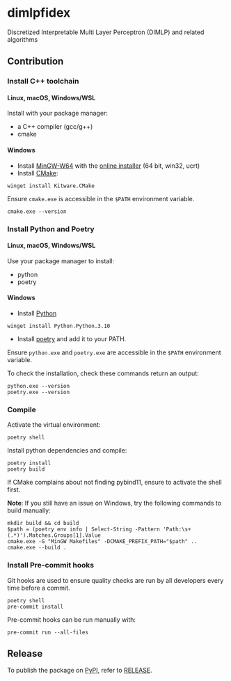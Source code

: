 # dimlpfidex
Discretized Interpretable Multi Layer Perceptron (DIMLP) and related algorithms

## Contribution

### Install C++ toolchain

#### Linux, macOS, Windows/WSL

Install with your package manager:

* a C++ compiler (gcc/g++)
* cmake

#### Windows

* Install [MinGW-W64](https://www.mingw-w64.org/) with the [online installer](https://github.com/Vuniverse0/mingwInstaller/releases) (64 bit, win32, ucrt)
* Install [CMake](https://cmake.org/):

```shell
winget install Kitware.CMake
```

Ensure `cmake.exe` is accessible in the `$PATH` environment variable.

```shell
cmake.exe --version
```

### Install Python and Poetry

#### Linux, macOS, Windows/WSL

Use your package manager to install:

* python
* poetry

#### Windows

* Install [Python](https://www.python.org/)

```shell
winget install Python.Python.3.10
```

* Install [poetry](https://python-poetry.org/docs/#installation) and add it to your PATH.

Ensure `python.exe` and `poetry.exe` are accessible in the `$PATH` environment variable.

To check the installation, check these commands return an output:

```shell
python.exe --version
poetry.exe --version
```

### Compile

Activate the virtual environment:

```shell
poetry shell
```

Install python dependencies and compile:

```shell
poetry install
poetry build
```

If CMake complains about not finding pybind11, ensure to activate the shell first.

**Note**: If you still have an issue on Windows, try the following commands to
build manually:

```shell
mkdir build && cd build
$path = (poetry env info | Select-String -Pattern 'Path:\s+(.*)').Matches.Groups[1].Value
cmake.exe -G "MinGW Makefiles" -DCMAKE_PREFIX_PATH="$path" ..
cmake.exe --build .
```

### Install Pre-commit hooks

Git hooks are used to ensure quality checks are run by all developers every time
before a commit.

```shell
poetry shell
pre-commit install
```

Pre-commit hooks can be run manually with:

```shell
pre-commit run --all-files
```

## Release

To publish the package on [PyPI](https://pypi.org/project/dimlpfidex/), refer to [RELEASE](RELEASE.md).
